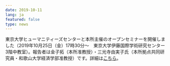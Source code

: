```yaml
---
date: 2019-10-11
lang: ja
featured: false
type: news
---
```

東京大学ヒューマニティーズセンターと本所主催のオープンセミナーを開催しました（2019年10月25日（金）17時30分～　東京大学伊藤国際学術研究センター3階中教室）。報告者は金子拓（本所准教授）・三光寺由実子氏（本所拠点共同研究員・和歌山大学経済学部准教授）です。詳細は<a href="https://hmc.u-tokyo.ac.jp/ja/open-seminar/uploads/4061db4410b4427dfce7c2f9f6d393797d13d013.pdf" target="_blank">こちら</a>。
